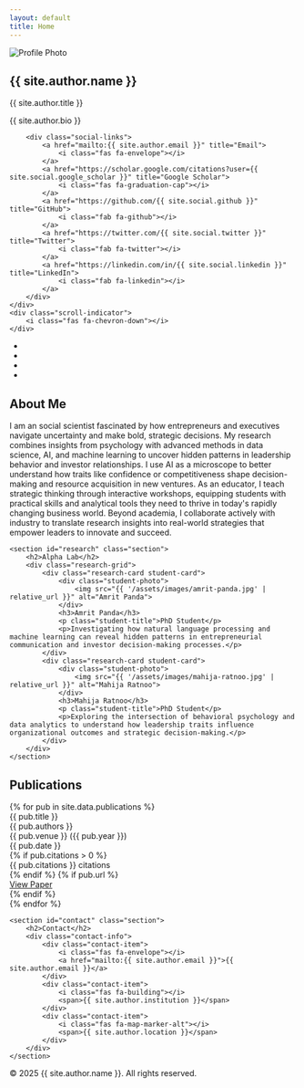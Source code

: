 ```yaml
---
layout: default
title: Home
---
```


<section class="hero">
    <div class="hero-content">
        <div class="profile-image">
            <img src="{{ '/assets/images/profile.jpg' | relative_url }}" alt="Profile Photo">
        </div>
        <h1 class="hero-title">{{ site.author.name }}</h1>
        <p class="hero-subtitle">{{ site.author.title }}</p>
        <p class="hero-bio">{{ site.author.bio }}</p>
        
        <div class="social-links">
            <a href="mailto:{{ site.author.email }}" title="Email">
                <i class="fas fa-envelope"></i>
            </a>
            <a href="https://scholar.google.com/citations?user={{ site.social.google_scholar }}" title="Google Scholar">
                <i class="fas fa-graduation-cap"></i>
            </a>
            <a href="https://github.com/{{ site.social.github }}" title="GitHub">
                <i class="fab fa-github"></i>
            </a>
            <a href="https://twitter.com/{{ site.social.twitter }}" title="Twitter">
                <i class="fab fa-twitter"></i>
            </a>
            <a href="https://linkedin.com/in/{{ site.social.linkedin }}" title="LinkedIn">
                <i class="fab fa-linkedin"></i>
            </a>
        </div>
    </div>
    <div class="scroll-indicator">
        <i class="fas fa-chevron-down"></i>
    </div>
</section>

<nav class="floating-nav">
    <ul>
        <li><a href="#about" data-tooltip="About"></a></li>
        <li><a href="#research" data-tooltip="Research"></a></li>
        <li><a href="#publications" data-tooltip="Publications"></a></li>
        <li><a href="#contact" data-tooltip="Contact"></a></li>
    </ul>
</nav>

<div class="main-content">
    <section id="about" class="section">
        <h2>About Me</h2>
        <p>I am an social scientist fascinated by how entrepreneurs and executives navigate uncertainty and make bold, strategic decisions. My research combines insights from psychology with advanced methods in data science, AI, and machine learning to uncover hidden patterns in leadership behavior and investor relationships. I use AI as a microscope to better understand how traits like confidence or competitiveness shape decision-making and resource acquisition in new ventures. As an educator, I teach strategic thinking through interactive workshops, equipping students with practical skills and analytical tools they need to thrive in today's rapidly changing business world. Beyond academia, I collaborate actively with industry to translate research insights into real-world strategies that empower leaders to innovate and succeed.</p>
            </section>

    <section id="research" class="section">
        <h2>Alpha Lab</h2>
        <div class="research-grid">
            <div class="research-card student-card">
                <div class="student-photo">
                    <img src="{{ '/assets/images/amrit-panda.jpg' | relative_url }}" alt="Amrit Panda">
                </div>
                <h3>Amrit Panda</h3>
                <p class="student-title">PhD Student</p>
                <p>Investigating how natural language processing and machine learning can reveal hidden patterns in entrepreneurial communication and investor decision-making processes.</p>
            </div>
            <div class="research-card student-card">
                <div class="student-photo">
                    <img src="{{ '/assets/images/mahija-ratnoo.jpg' | relative_url }}" alt="Mahija Ratnoo">
                </div>
                <h3>Mahija Ratnoo</h3>
                <p class="student-title">PhD Student</p>
                <p>Exploring the intersection of behavioral psychology and data analytics to understand how leadership traits influence organizational outcomes and strategic decision-making.</p>
            </div>
        </div>
    </section>

<section id="publications" class="section">
    <h2>Publications</h2>
    <div class="publications-container">
        {% for pub in site.data.publications %}
        <div class="publication-item">
            <div class="title">{{ pub.title }}</div>
            <div class="authors">{{ pub.authors }}</div>
            <div class="venue">{{ pub.venue }} ({{ pub.year }})</div>
            <div class="date">{{ pub.date }}</div>
            {% if pub.citations > 0 %}
            <div class="citations">{{ pub.citations }} citations</div>
            {% endif %}
            {% if pub.url %}
            <div class="links">
                <a href="{{ pub.url }}" target="_blank">View Paper</a>
            </div>
            {% endif %}
        </div>
        {% endfor %}
    </div>
</section>

    <section id="contact" class="section">
        <h2>Contact</h2>
        <div class="contact-info">
            <div class="contact-item">
                <i class="fas fa-envelope"></i>
                <a href="mailto:{{ site.author.email }}">{{ site.author.email }}</a>
            </div>
            <div class="contact-item">
                <i class="fas fa-building"></i>
                <span>{{ site.author.institution }}</span>
            </div>
            <div class="contact-item">
                <i class="fas fa-map-marker-alt"></i>
                <span>{{ site.author.location }}</span>
            </div>
        </div>
    </section>
</div>

<footer class="footer">
    <div class="container">
        <p>&copy; 2025 {{ site.author.name }}. All rights reserved.</p>
    </div>
</footer>
